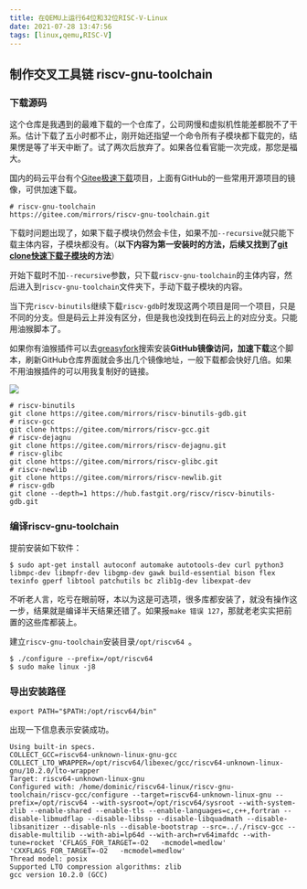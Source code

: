 ```yaml
---
title: 在QEMU上运行64位和32位RISC-V-Linux
date: 2021-07-28 13:47:56
tags: [linux,qemu,RISC-V]
---
```

## 制作交叉工具链 riscv-gnu-toolchain
### 下载源码
这个仓库是我遇到的最难下载的一个仓库了，公司网慢和虚拟机性能差都脱不了干系。估计下载了五小时都不止，刚开始还指望一个命令所有子模块都下载完的，结果愣是等了半天中断了。试了两次后放弃了。如果各位看官能一次完成，那您是福大。

国内的码云平台有个[Gitee极速下载](https://gitee.com/organizations/mirrors/projects)项目，上面有GitHub的一些常用开源项目的镜像，可供加速下载。
```
# riscv-gnu-toolchain
https://gitee.com/mirrors/riscv-gnu-toolchain.git
```
下载时问题出现了，如果下载子模块仍然会卡住，如果不加`--recursive`就只能下载主体内容，子模块都没有。（**以下内容为第一安装时的方法，后续又找到了[git clone快速下载子模块]()的方法**）

开始下载时不加`--recursive`参数，只下载`riscv-gnu-toolchain`的主体内容，然后进入到`riscv-gnu-toolchain`文件夹下，手动下载子模块的内容。

当下完`riscv-binutils`继续下载`riscv-gdb`时发现这两个项目是同一个项目，只是不同的分支。但是码云上并没有区分，但是我也没找到在码云上的对应分支。只能用油猴脚本了。

如果你有油猴插件可以去[greasyfork](https://greasyfork.org/zh-CN)搜索安装**GitHub镜像访问，加速下载**这个脚本，刷新GitHub仓库界面就会多出几个镜像地址，一般下载都会快好几倍。如果不用油猴插件的可以用我复制好的链接。

![](https://gitee.com/dominic_z/markdown_picbed/raw/master/img/20210728155417.png)
```
# riscv-binutils
git clone https://gitee.com/mirrors/riscv-binutils-gdb.git
# riscv-gcc
git clone https://gitee.com/mirrors/riscv-gcc.git
# riscv-dejagnu
git clone https://gitee.com/mirrors/riscv-dejagnu.git
# riscv-glibc
git clone https://gitee.com/mirrors/riscv-glibc.git
# riscv-newlib
git clone https://gitee.com/mirrors/riscv-newlib.git
# riscv-gdb
git clone --depth=1 https://hub.fastgit.org/riscv/riscv-binutils-gdb.git
```
### 编译riscv-gnu-toolchain
提前安装如下软件：
```
$ sudo apt-get install autoconf automake autotools-dev curl python3 libmpc-dev libmpfr-dev libgmp-dev gawk build-essential bison flex texinfo gperf libtool patchutils bc zlib1g-dev libexpat-dev
```
不听老人言，吃亏在眼前呀，本以为这是可选项，很多库都安装了，就没有操作这一步，结果就是编译半天结果还错了。如果报`make 错误 127`，那就老老实实把前置的这些库都装上。


建立`riscv-gnu-toolchain`安装目录`/opt/riscv64 `。
```
$ ./configure --prefix=/opt/riscv64 
$ sudo make linux -j8
```
### 导出安装路径
```
export PATH="$PATH:/opt/riscv64/bin"
```
出现一下信息表示安装成功。
```
Using built-in specs.
COLLECT_GCC=riscv64-unknown-linux-gnu-gcc
COLLECT_LTO_WRAPPER=/opt/riscv64/libexec/gcc/riscv64-unknown-linux-gnu/10.2.0/lto-wrapper
Target: riscv64-unknown-linux-gnu
Configured with: /home/dominic/riscv64-linux/riscv-gnu-toolchain/riscv-gcc/configure --target=riscv64-unknown-linux-gnu --prefix=/opt/riscv64 --with-sysroot=/opt/riscv64/sysroot --with-system-zlib --enable-shared --enable-tls --enable-languages=c,c++,fortran --disable-libmudflap --disable-libssp --disable-libquadmath --disable-libsanitizer --disable-nls --disable-bootstrap --src=.././riscv-gcc --disable-multilib --with-abi=lp64d --with-arch=rv64imafdc --with-tune=rocket 'CFLAGS_FOR_TARGET=-O2   -mcmodel=medlow' 'CXXFLAGS_FOR_TARGET=-O2   -mcmodel=medlow'
Thread model: posix
Supported LTO compression algorithms: zlib
gcc version 10.2.0 (GCC) 
```